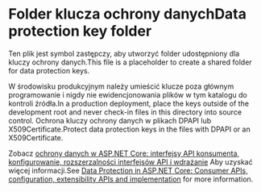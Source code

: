 # <a name="data-protection-key-folder"></a><span data-ttu-id="13c7d-101">Folder klucza ochrony danych</span><span class="sxs-lookup"><span data-stu-id="13c7d-101">Data protection key folder</span></span>

<span data-ttu-id="13c7d-102">Ten plik jest symbol zastępczy, aby utworzyć folder udostępniony dla kluczy ochrony danych.</span><span class="sxs-lookup"><span data-stu-id="13c7d-102">This file is a placeholder to create a shared folder for data protection keys.</span></span>

<span data-ttu-id="13c7d-103">W środowisku produkcyjnym należy umieścić klucze poza głównym programowanie i nigdy nie ewidencjonowania plików w tym katalogu do kontroli źródła.</span><span class="sxs-lookup"><span data-stu-id="13c7d-103">In a production deployment, place the keys outside of the development root and never check-in files in this directory into source control.</span></span> <span data-ttu-id="13c7d-104">Ochrona kluczy ochrony danych w plikach DPAPI lub X509Certificate.</span><span class="sxs-lookup"><span data-stu-id="13c7d-104">Protect data protection keys in the files with DPAPI or an X509Certificate.</span></span>

<span data-ttu-id="13c7d-105">Zobacz [ochrony danych w ASP.NET Core: interfejsy API konsumenta, konfigurowanie, rozszerzalności interfejsów API i wdrażanie](https://docs.microsoft.com/aspnet/core/security/data-protection/) Aby uzyskać więcej informacji.</span><span class="sxs-lookup"><span data-stu-id="13c7d-105">See [Data Protection in ASP.NET Core: Consumer APIs, configuration, extensibility APIs and implementation](https://docs.microsoft.com/aspnet/core/security/data-protection/) for more information.</span></span>
